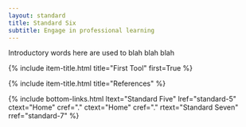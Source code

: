 ```yaml
---
layout: standard
title: Standard Six
subtitle: Engage in professional learning
---
```


Introductory words here are used to blah blah blah  

{% include item-title.html title="First Tool" first=True %}


{% include item-title.html title="References" %}  

{% include bottom-links.html ltext="Standard Five" lref="standard-5"  ctext="Home" cref="." ctext="Home" cref="." rtext="Standard Seven" rref="standard-7" %}
